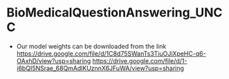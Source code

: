 # BioMedicalQuestionAnswering_UNCC

- Our model weights can be downloaded from the link
https://drive.google.com/file/d/1C8d75SWanTs3TiuOJiXpeHC-q6-OAxhD/view?usp=sharing
https://drive.google.com/file/d/1-i6bQI5NSrae_68QmAdlKUznnX6JFuWA/view?usp=sharing
